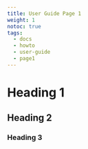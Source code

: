 ```yaml
---
title: User Guide Page 1
weight: 1
notoc: true
tags:
  - docs
  - howto
  - user-guide
  - page1
---
```



# Heading 1

## Heading 2

### Heading 3
